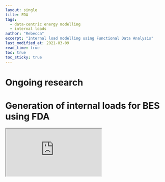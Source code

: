 ```yaml
---
layout: single
title: FDA
tags:
  - data-centric energy modelling
  - internal loads
author: "Rebecca"
excerpt: "Internal load modelling using Functional Data Analysis"
last_modified_at: 2021-03-09
read_time: true
toc: true
toc_sticky: true
---
```


# Ongoing research

 
 # Generation of internal loads for BES using FDA
 

 
 <iframe src="http://rmw61.pythonanywhere.com/" title="FDA design tool"> 
